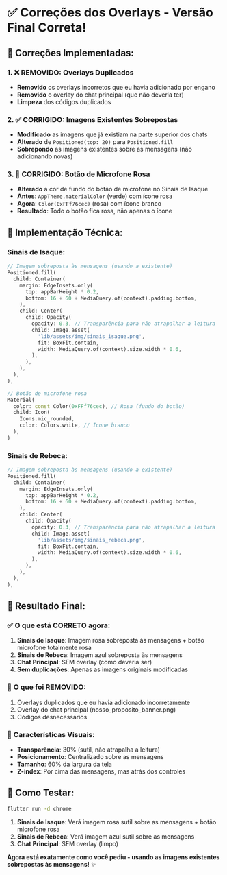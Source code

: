 # ✅ **Correções dos Overlays - Versão Final Correta!**

## 🔧 **Correções Implementadas:**

### 1. **❌ REMOVIDO: Overlays Duplicados**
- **Removido** os overlays incorretos que eu havia adicionado por engano
- **Removido** o overlay do chat principal (que não deveria ter)
- **Limpeza** dos códigos duplicados

### 2. **✅ CORRIGIDO: Imagens Existentes Sobrepostas**
- **Modificado** as imagens que já existiam na parte superior dos chats
- **Alterado** de `Positioned(top: 20)` para `Positioned.fill` 
- **Sobrepondo** as imagens existentes sobre as mensagens (não adicionando novas)

### 3. **🎨 CORRIGIDO: Botão de Microfone Rosa**
- **Alterado** a cor de fundo do botão de microfone no Sinais de Isaque
- **Antes**: `AppTheme.materialColor` (verde) com ícone rosa
- **Agora**: `Color(0xFFf76cec)` (rosa) com ícone branco
- **Resultado**: Todo o botão fica rosa, não apenas o ícone

## 📱 **Implementação Técnica:**

### **Sinais de Isaque:**
```dart
// Imagem sobreposta às mensagens (usando a existente)
Positioned.fill(
  child: Container(
    margin: EdgeInsets.only(
      top: appBarHeight * 0.2,
      bottom: 16 + 60 + MediaQuery.of(context).padding.bottom,
    ),
    child: Center(
      child: Opacity(
        opacity: 0.3, // Transparência para não atrapalhar a leitura
        child: Image.asset(
          'lib/assets/img/sinais_isaque.png',
          fit: BoxFit.contain,
          width: MediaQuery.of(context).size.width * 0.6,
        ),
      ),
    ),
  ),
),

// Botão de microfone rosa
Material(
  color: const Color(0xFFf76cec), // Rosa (fundo do botão)
  child: Icon(
    Icons.mic_rounded,
    color: Colors.white, // Ícone branco
  ),
)
```

### **Sinais de Rebeca:**
```dart
// Imagem sobreposta às mensagens (usando a existente)
Positioned.fill(
  child: Container(
    margin: EdgeInsets.only(
      top: appBarHeight * 0.2,
      bottom: 16 + 60 + MediaQuery.of(context).padding.bottom,
    ),
    child: Center(
      child: Opacity(
        opacity: 0.3, // Transparência para não atrapalhar a leitura
        child: Image.asset(
          'lib/assets/img/sinais_rebeca.png',
          fit: BoxFit.contain,
          width: MediaQuery.of(context).size.width * 0.6,
        ),
      ),
    ),
  ),
),
```

## 🎯 **Resultado Final:**

### ✅ **O que está CORRETO agora:**
1. **Sinais de Isaque**: Imagem rosa sobreposta às mensagens + botão microfone totalmente rosa
2. **Sinais de Rebeca**: Imagem azul sobreposta às mensagens
3. **Chat Principal**: SEM overlay (como deveria ser)
4. **Sem duplicações**: Apenas as imagens originais modificadas

### 🚫 **O que foi REMOVIDO:**
1. Overlays duplicados que eu havia adicionado incorretamente
2. Overlay do chat principal (nosso_proposito_banner.png)
3. Códigos desnecessários

### 🎨 **Características Visuais:**
- **Transparência**: 30% (sutil, não atrapalha a leitura)
- **Posicionamento**: Centralizado sobre as mensagens
- **Tamanho**: 60% da largura da tela
- **Z-index**: Por cima das mensagens, mas atrás dos controles

## 🚀 **Como Testar:**
```bash
flutter run -d chrome
```

1. **Sinais de Isaque**: Verá imagem rosa sutil sobre as mensagens + botão microfone rosa
2. **Sinais de Rebeca**: Verá imagem azul sutil sobre as mensagens
3. **Chat Principal**: SEM overlay (limpo)

**Agora está exatamente como você pediu - usando as imagens existentes sobrepostas às mensagens!** ✨